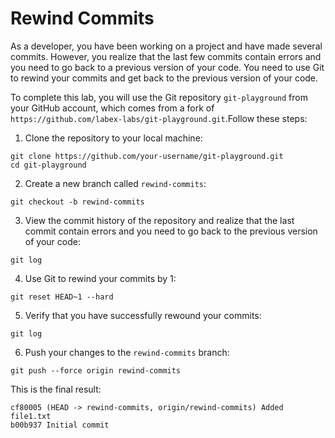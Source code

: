 # Rewind Commits

As a developer, you have been working on a project and have made several commits. However, you realize that the last few commits contain errors and you need to go back to a previous version of your code. You need to use Git to rewind your commits and get back to the previous version of your code.

To complete this lab, you will use the Git repository `git-playground` from your GitHub account, which comes from a fork of `https://github.com/labex-labs/git-playground.git`.Follow these steps:

1. Clone the repository to your local machine:
```shell
git clone https://github.com/your-username/git-playground.git
cd git-playground
```
2. Create a new branch called `rewind-commits`:
```shell
git checkout -b rewind-commits
```
3. View the commit history of the repository and realize that the last commit contain errors and you need to go back to the previous version of your code:
```shell
git log
```
4. Use Git to rewind your commits by 1:
```shell
git reset HEAD~1 --hard
```
5. Verify that you have successfully rewound your commits:
```shell
git log
```
6. Push your changes to the `rewind-commits` branch:
```shell
git push --force origin rewind-commits
```

This is the final result:
```shell
cf80005 (HEAD -> rewind-commits, origin/rewind-commits) Added file1.txt
b00b937 Initial commit
```
